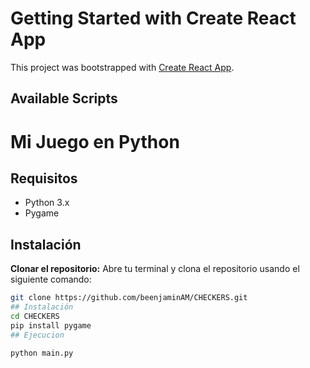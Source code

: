 # Getting Started with Create React App

This project was bootstrapped with [Create React App](https://github.com/facebook/create-react-app).

## Available Scripts

# Mi Juego en Python

## Requisitos
- Python 3.x
- Pygame

## Instalación

**Clonar el repositorio:** Abre tu terminal y clona el repositorio usando el siguiente comando:
   ```sh
   git clone https://github.com/beenjaminAM/CHECKERS.git
## Instalación
cd CHECKERS
pip install pygame
## Ejecucion

python main.py



 
